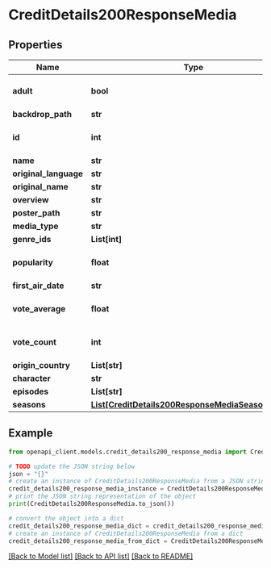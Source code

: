 # CreditDetails200ResponseMedia


## Properties

Name | Type | Description | Notes
------------ | ------------- | ------------- | -------------
**adult** | **bool** |  | [optional] [default to True]
**backdrop_path** | **str** |  | [optional] 
**id** | **int** |  | [optional] [default to 0]
**name** | **str** |  | [optional] 
**original_language** | **str** |  | [optional] 
**original_name** | **str** |  | [optional] 
**overview** | **str** |  | [optional] 
**poster_path** | **str** |  | [optional] 
**media_type** | **str** |  | [optional] 
**genre_ids** | **List[int]** |  | [optional] 
**popularity** | **float** |  | [optional] [default to 0]
**first_air_date** | **str** |  | [optional] 
**vote_average** | **float** |  | [optional] [default to 0]
**vote_count** | **int** |  | [optional] [default to 0]
**origin_country** | **List[str]** |  | [optional] 
**character** | **str** |  | [optional] 
**episodes** | **List[str]** |  | [optional] 
**seasons** | [**List[CreditDetails200ResponseMediaSeasonsInner]**](CreditDetails200ResponseMediaSeasonsInner.md) |  | [optional] 

## Example

```python
from openapi_client.models.credit_details200_response_media import CreditDetails200ResponseMedia

# TODO update the JSON string below
json = "{}"
# create an instance of CreditDetails200ResponseMedia from a JSON string
credit_details200_response_media_instance = CreditDetails200ResponseMedia.from_json(json)
# print the JSON string representation of the object
print(CreditDetails200ResponseMedia.to_json())

# convert the object into a dict
credit_details200_response_media_dict = credit_details200_response_media_instance.to_dict()
# create an instance of CreditDetails200ResponseMedia from a dict
credit_details200_response_media_from_dict = CreditDetails200ResponseMedia.from_dict(credit_details200_response_media_dict)
```
[[Back to Model list]](../README.md#documentation-for-models) [[Back to API list]](../README.md#documentation-for-api-endpoints) [[Back to README]](../README.md)



